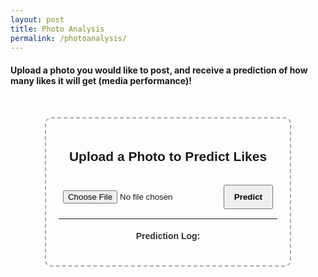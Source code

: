 ```yaml
---
layout: post
title: Photo Analysis
permalink: /photoanalysis/
---
```


#### Upload a photo you would like to post, and receive a prediction of how many likes it will get (media performance)!

<head>
  <title>Photo Upload - Predict Likes</title>
  <style>
    .container {
      width: 350px;
      margin: 50px auto;
      text-align: center;
      border: 2px dashed #aaa;
      padding: 20px;
      border-radius: 10px;
      font-family: Arial, sans-serif;
    }
    img {
      max-width: 100%;
      margin-top: 10px;
      display: none;
      border-radius: 6px;
    }
    button {
      margin-top: 15px;
      padding: 10px 15px;
      font-weight: bold;
      cursor: pointer;
    }
    .results {
      margin-top: 15px;
      font-size: 14px;
      color: #333;
    }
    #logList {
      list-style-type: none;
      padding-left: 0;
    }
    #logList li {
      margin-bottom: 8px;
      padding: 6px;
      border-bottom: 1px solid #ddd;
    }
  </style>
</head>

<body>
  <div class="container">
    <h2>Upload a Photo to Predict Likes</h2>
    <input type="file" accept="image/*" id="photoInput" />
    <img id="preview" />
    <button onclick="predictLikes()">Predict</button>
    <div class="results" id="results"></div>
    <hr />
    <div class="results" id="logs">
      <h4>Prediction Log:</h4>
      <ul id="logList"></ul>
    </div>
  </div>

  <script>
    const preview = document.getElementById('preview');
    const input = document.getElementById('photoInput');
    const results = document.getElementById('results');
    const logList = document.getElementById('logList');

    // Preview uploaded photo
    input.addEventListener('change', function () {
      const file = this.files[0];
      if (file) {
        const reader = new FileReader();
        reader.onload = function (e) {
          preview.src = e.target.result;
          preview.style.display = 'block';
          results.textContent = '';
        };
        reader.readAsDataURL(file);
      }
    });

    // Send photo to backend and display predicted likes
    async function predictLikes() {
      const file = input.files[0];
      if (!file) {
        alert('Please upload a photo first.');
        return;
      }

      const formData = new FormData();
      formData.append('image', file);

      try {
        const res = await fetch('http://localhost:5001/api/predict-likes', {
          method: 'POST',
          body: formData
        });

        const data = await res.json();

        if (data.error) {
          results.innerHTML = `<span style="color:red;">Error: ${data.error}</span>`;
          return;
        }

        // Show results
        results.innerHTML = `
          <strong>Predicted Likes:</strong> ${Math.round(data.predicted_likes)}<br>
          <strong>Rating Score:</strong> ${data.rating_score.toFixed(2)}%<br>
          <strong>Performance:</strong> <span style="font-weight:bold; color:${
            data.rating_label === 'Excellent' ? 'green' :
            data.rating_label === 'Good' ? 'blue' :
            data.rating_label === 'Moderate' ? 'orange' : 'red'
          }">${data.rating_label}</span>
        `;

        // Add to log
        const logItem = document.createElement('li');
        logItem.innerHTML = `
          The average number of likes on your previous post was TODO. Based on this, we expect your current photo to receive ${Math.round(data.predicted_likes)} likes. This would achieve a score of ${data.rating_score.toFixed(2)}% which we rate ${data.rating_label}.  
        `;
        logList.prepend(logItem); // Add to top

      } catch (err) {
        console.error('Error contacting backend:', err);
        results.innerHTML = `<span style="color:red;">Unable to contact prediction server.</span>`;
      }
    }
  </script>
</body>

